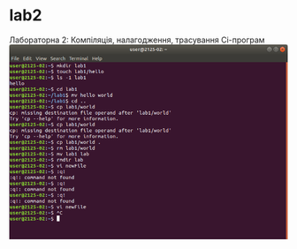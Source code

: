 # lab2
Лабораторна 2: Компіляція, налагодження, трасування Сі-програм
![terminal1](Screenshot%20from%202018-03-26%2013-14-36.png)

